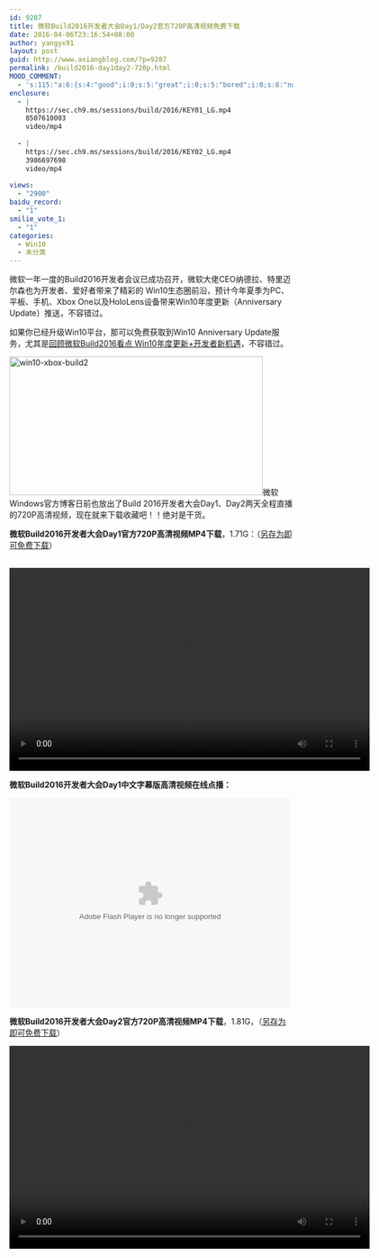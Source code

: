 ```yaml
---
id: 9287
title: 微软Build2016开发者大会Day1/Day2官方720P高清视频免费下载
date: 2016-04-06T23:16:54+08:00
author: yangyx91
layout: post
guid: http://www.axiangblog.com/?p=9287
permalink: /build2016-day1day2-720p.html
MOOD_COMMENT:
  - 's:115:"a:6:{s:4:"good";i:0;s:5:"great";i:0;s:5:"bored";i:0;s:8:"nonsense";i:0;s:13:"notunderstand";i:0;s:7:"passing";i:0;}";'
enclosure:
  - |
    https://sec.ch9.ms/sessions/build/2016/KEY01_LG.mp4
    8507610003
    video/mp4
    
  - |
    https://sec.ch9.ms/sessions/build/2016/KEY02_LG.mp4
    3986697698
    video/mp4
    
views:
  - "2900"
baidu_record:
  - "1"
smilie_vote_1:
  - "1"
categories:
  - Win10
  - 未分类
---
```

微软一年一度的Build2016开发者会议已成功召开，微软大佬CEO纳德拉、特里迈尔森也为开发者、爱好者带来了精彩的 Win10生态圈前沿，预计今年夏季为PC、平板、手机、Xbox One以及HoloLens设备带来Win10年度更新（Anniversary Update）推送，不容错过。

如果你已经升级Win10平台，那可以免费获取到Win10 Anniversary Update服务，尤其是<a href="http://www.axiangblog.com/build2016-win10-xbox.html" target="_blank"  rel="nofollow" >回顾微软Build2016看点 Win10年度更新+开发者新机遇</a>，不容错过。

<a href="http://www.axiangblog.com/build2016-win10-xbox.html/win10-xbox-build2" rel="attachment wp-att-9249" target="_blank"  rel="nofollow" ><img loading="lazy" class="aligncenter size-full wp-image-9249" src="http://www.axiangblog.com/wp-content/uploads/2016/03/win10-xbox-build2.jpg" alt="win10-xbox-build2" width="450" height="246" /></a>微软Windows官方博客日前也放出了Build 2016开发者大会Day1、Day2两天全程直播的720P高清视频，现在就来下载收藏吧！！绝对是干货。

**微软Build2016开发者大会Day1官方720P高清视频MP4下载**，1.71G：（<a href="https://sec.ch9.ms/sessions/build/2016/KEY01_LG.mp4" target="_blank" rel="nofollow" >另存为即可免费下载</a>）

<div style="width: 640px;" class="wp-video">
  <!--[if lt IE 9]><![endif]-->
  
  <br /> <video class="wp-video-shortcode" id="video-9287-1" width="640" height="360" preload="metadata" controls="controls"><source type="video/mp4" src="https://sec.ch9.ms/sessions/build/2016/KEY01_LG.mp4?_=1" /><a href="https://sec.ch9.ms/sessions/build/2016/KEY01_LG.mp4">https://sec.ch9.ms/sessions/build/2016/KEY01_LG.mp4</a></video>
</div>

**微软Build2016开发者大会Day1中文字幕版高清视频在线点播：**

<embed src="http://static.video.qq.com/TPout.swf?auto=1&vid=j0019qk14k0&attstart=0&attend=8414" type="application/x-shockwave-flash" width="500" height="372" align="middle">
</embed>

**微软Build2016开发者大会Day2官方720P高清视频MP4下载**，1.81G，（<a href="https://sec.ch9.ms/sessions/build/2016/KEY02_LG.mp4" target="_blank" rel="nofollow" >另存为即可免费下载</a>）

<div style="width: 640px;" class="wp-video">
  <video class="wp-video-shortcode" id="video-9287-2" width="640" height="360" preload="metadata" controls="controls"><source type="video/mp4" src="https://sec.ch9.ms/sessions/build/2016/KEY02_LG.mp4?_=2" /><a href="https://sec.ch9.ms/sessions/build/2016/KEY02_LG.mp4">https://sec.ch9.ms/sessions/build/2016/KEY02_LG.mp4</a></video>
</div>